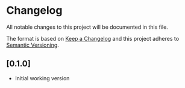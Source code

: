 # Changelog

All notable changes to this project will be documented in this file.

The format is based on [Keep a Changelog] and this project adheres to
[Semantic Versioning].

## [0.1.0]

- Initial working version

[Keep a Changelog]: https://keepachangelog.com/en/1.0.0/
[Semantic Versioning]: https://semver.org/spec/v2.0.0.html

